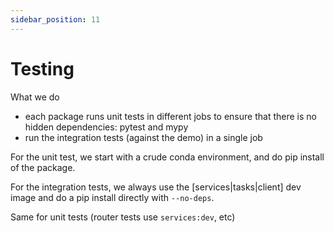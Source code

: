 ```yaml
---
sidebar_position: 11
---
```


# Testing
What we do

* each package runs unit tests in different jobs to ensure that there is no hidden dependencies: pytest and mypy
* run the integration tests (against the demo) in a single job

For the unit test, we start with a crude conda environment, and do pip install of the package.

For the integration tests, we always use the [services|tasks|client] dev image and do a pip install directly with ``--no-deps``.

Same for unit tests (router tests use `services:dev`, etc)
